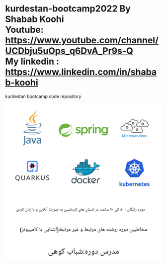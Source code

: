 # kurdestan-bootcamp2022 By Shabab Koohi </br> Youtube: https://www.youtube.com/channel/UCDbju5uOps_q6DvA_Pr9s-Q  </br>My linkedin : https://www.linkedin.com/in/shabab-koohi </br>

kurdestan bootcamp code repository

![Screenshot](KurdestanBootcamp.jpg)
